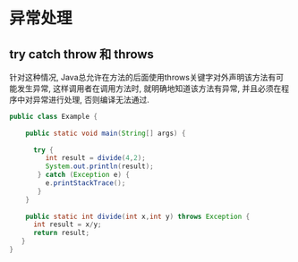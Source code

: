 # 异常处理

## try catch throw 和 throws
针对这种情况, Java总允许在方法的后面使用throws关键字对外声明该方法有可能发生异常, 这样调用者在调用方法时, 就明确地知道该方法有异常, 并且必须在程序中对异常进行处理, 否则编译无法通过. 
```java
public class Example {
 
    public static void main(String[] args) {
        
      try {
         int result = divide(4,2);
         System.out.println(result);
       } catch (Exception e) {
         e.printStackTrace();
       }
    }
    
    public static int divide(int x,int y) throws Exception {
      int result = x/y;
      return result;
   }
}
```